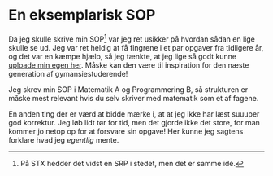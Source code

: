 # En eksemplarisk SOP

Da jeg skulle skrive min SOP[^srp] var jeg ret usikker på
hvordan sådan en lige skulle se ud.
Jeg var ret heldig at få fingrene i et par opgaver fra tidligere år,
og det var en kæmpe hjælp,
så jeg tænkte, at jeg lige så godt kunne [uploade min egen her][sop].
Måske kan den være til inspiration for den næste generation af gymansiestuderende!

Jeg skrev min SOP i Matematik A og Programmering B,
så strukturen er måske mest relevant
hvis du selv skriver med matematik som et af fagene.

En anden ting der er værd at bidde mærke i,
at at jeg ikke har læst suuuper god korrektur.
Jeg løb lidt tør for tid, men det gjorde ikke det store,
for man kommer jo netop op for at forsvare sin opgave!
Her kunne jeg sagtens forklare hvad jeg *egentlig* mente.

[sop]: ../documents/linus-sop-2024.pdf
[^srp]: På STX hedder det vidst en SRP i stedet, men det er samme idé.
